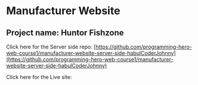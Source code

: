 # Manufacturer Website
## Project name: Huntor Fishzone
Click here for the Server side repo: [https://github.com/programming-hero-web-course1/manufacturer-website-server-side-habulCoderJohnny](https://github.com/programming-hero-web-course1/manufacturer-website-server-side-habulCoderJohnny)

Click here for the Live site: [ ]()